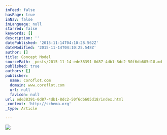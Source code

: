 ```yaml
---
inFeed: false
hasPage: true
inNav: false
inLanguage: null
starred: false
keywords: []
description: ''
datePublished: '2015-11-14T04:10:28.562Z'
dateModified: '2015-11-14T04:10:25.548Z'
author: []
title: Concept Model
sourcePath: _posts/2015-11-14-ede38391-0d87-4db1-8dc2-50f6db605d18.md
published: true
authors: []
publisher:
  name: coroflot.com
  domain: www.coroflot.com
  url: null
  favicon: null
url: ede38391-0d87-4db1-8dc2-50f6db605d18/index.html
_context: 'http://schema.org'
_type: Article

---
```

![](http://s3images.coroflot.com/user_files/individual_files/327436_Opmpnkmgubsk3VSHh3bnft9DR.jpg)
